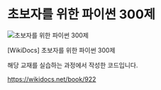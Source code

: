 # 초보자를 위한 파이썬 300제

![초보자를 위한 파이썬 300제](https://blogfiles.pstatic.net/MjAyMDEyMDlfNTMg/MDAxNjA3NTA0NDk3NTU1.H9XyUUCVXAcfZQK78cxezEjgpkZq2FxO0nTUA6-yPrAg.hXFOkmHVNtNKaAAnbqVPt6BOidLoKsIMmB4t7xD9aSkg.JPEG.xejex/Python.-.16.jpg?type=w3)

[WikiDocs] 초보자를 위한 파이썬 300제

해당 교재를 실습하는 과정에서 작성한 코드입니다.

https://wikidocs.net/book/922
